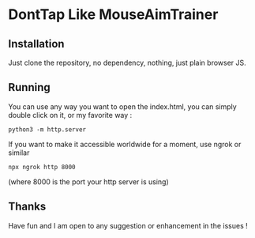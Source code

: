 # DontTap Like MouseAimTrainer

## Installation

Just clone the repository, no dependency, nothing, just plain browser JS.

## Running

You can use any way you want to open the index.html, you can simply double click on it, or my favorite way :

```
python3 -m http.server
```

If you want to make it accessible worldwide for a moment, use ngrok or similar

```
npx ngrok http 8000
```

(where 8000 is the port your http server is using)

## Thanks

Have fun and I am open to any suggestion or enhancement in the issues !
